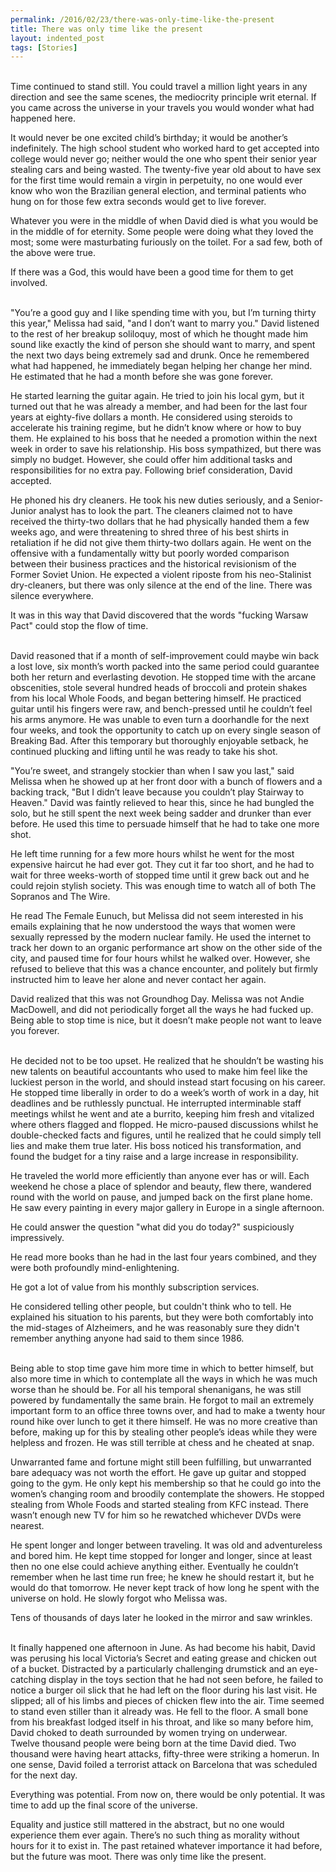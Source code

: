 ```yaml
---
permalink: /2016/02/23/there-was-only-time-like-the-present
title: There was only time like the present
layout: indented_post
tags: [Stories]
---
```

<br/>
Time continued to stand still. You could travel a million light years in any direction and see the same scenes, the mediocrity principle writ eternal. If you came across the universe in your travels you would wonder what had happened here.

It would never be one excited child’s birthday; it would be another’s indefinitely. The high school student who worked hard to get accepted into college would never go; neither would the one who spent their senior year stealing cars and being wasted. The twenty-five year old about to have sex for the first time would remain a virgin in perpetuity, no one would ever know who won the Brazilian general election, and terminal patients who hung on for those few extra seconds would get to live forever.

Whatever you were in the middle of when David died is what you would be in the middle of for eternity. Some people were doing what they loved the most; some were masturbating furiously on the toilet. For a sad few, both of the above were true.

If there was a God, this would have been a good time for them to get involved.

<br/>
"You’re a good guy and I like spending time with you, but I’m turning thirty this year," Melissa had said, "and I don’t want to marry you." David listened to the rest of her breakup soliloquy, most of which he thought made him sound like exactly the kind of person she should want to marry, and spent the next two days being extremely sad and drunk. Once he remembered what had happened, he immediately began helping her change her mind. He estimated that he had a month before she was gone forever.

He started learning the guitar again. He tried to join his local gym, but it turned out that he was already a member, and had been for the last four years at eighty-five dollars a month. He considered using steroids to accelerate his training regime, but he didn’t know where or how to buy them. He explained to his boss that he needed a promotion within the next week in order to save his relationship. His boss sympathized, but there was simply no budget. However, she could offer him additional tasks and responsibilities for no extra pay. Following brief consideration, David accepted.

He phoned his dry cleaners. He took his new duties seriously, and a Senior-Junior analyst has to look the part. The cleaners claimed not to have received the thirty-two dollars that he had physically handed them a few weeks ago, and were threatening to shred three of his best shirts in retaliation if he did not give them thirty-two dollars again. He went on the offensive with a fundamentally witty but poorly worded comparison between their business practices and the historical revisionism of the Former Soviet Union. He expected a violent riposte from his neo-Stalinist dry-cleaners, but there was only silence at the end of the line. There was silence everywhere.

It was in this way that David discovered that the words "fucking Warsaw Pact" could stop the flow of time.

<br/>
David reasoned that if a month of self-improvement could maybe win back a lost love, six month’s worth packed into the same period could guarantee both her return and everlasting devotion. He stopped time with the arcane obscenities, stole several hundred heads of broccoli and protein shakes from his local Whole Foods, and began bettering himself. He practiced guitar until his fingers were raw, and bench-pressed until he couldn’t feel his arms anymore. He was unable to even turn a doorhandle for the next four weeks, and took the opportunity to catch up on every single season of Breaking Bad. After this temporary but thoroughly enjoyable setback, he continued plucking and lifting until he was ready to take his shot.

"You’re sweet, and strangely stockier than when I saw you last," said Melissa when he showed up at her front door with a bunch of flowers and a backing track, "But I didn’t leave because you couldn’t play Stairway to Heaven." David was faintly relieved to hear this, since he had bungled the solo, but he still spent the next week being sadder and drunker than ever before. He used this time to persuade himself that he had to take one more shot.

He left time running for a few more hours whilst he went for the most expensive haircut he had ever got. They cut it far too short, and he had to wait for three weeks-worth of stopped time until it grew back out and he could rejoin stylish society. This was enough time to watch all of both The Sopranos and The Wire.

He read The Female Eunuch, but Melissa did not seem interested in his emails explaining that he now understood the ways that women were sexually repressed by the modern nuclear family. He used the internet to track her down to an organic performance art show on the other side of the city, and paused time for four hours whilst he walked over. However, she refused to believe that this was a chance encounter, and politely but firmly instructed him to leave her alone and never contact her again.

David realized that this was not Groundhog Day. Melissa was not Andie MacDowell, and did not periodically forget all the ways he had fucked up. Being able to stop time is nice, but it doesn’t make people not want to leave you forever.

<br/>
He decided not to be too upset. He realized that he shouldn’t be wasting his new talents on beautiful accountants who used to make him feel like the luckiest person in the world, and should instead start focusing on his career. He stopped time liberally in order to do a week’s worth of work in a day, hit deadlines and be ruthlessly punctual. He interrupted interminable staff meetings whilst he went and ate a burrito, keeping him fresh and vitalized where others flagged and flopped. He micro-paused discussions whilst he double-checked facts and figures, until he realized that he could simply tell lies and make them true later. His boss noticed his transformation, and found the budget for a tiny raise and a large increase in responsibility.

He traveled the world more efficiently than anyone ever has or will. Each weekend he chose a place of splendor and beauty, flew there, wandered round with the world on pause, and jumped back on the first plane home. He saw every painting in every major gallery in Europe in a single afternoon.

He could answer the question "what did you do today?" suspiciously impressively.

He read more books than he had in the last four years combined, and they were both profoundly mind-enlightening.

He got a lot of value from his monthly subscription services.

He considered telling other people, but couldn't think who to tell. He explained his situation to his parents, but they were both comfortably into the mid-stages of Alzheimers, and he was reasonably sure they didn't remember anything anyone had said to them since 1986.

<br/>
Being able to stop time gave him more time in which to better himself, but also more time in which to contemplate all the ways in which he was much worse than he should be. For all his temporal shenanigans, he was still powered by fundamentally the same brain. He forgot to mail an extremely important form to an office three towns over, and had to make a twenty hour round hike over lunch to get it there himself. He was no more creative than before, making up for this by stealing other people’s ideas while they were helpless and frozen. He was still terrible at chess and he cheated at snap.

Unwarranted fame and fortune might still been fulfilling, but unwarranted bare adequacy was not worth the effort. He gave up guitar and stopped going to the gym. He only kept his membership so that he could go into the women’s changing room and broodily contemplate the showers. He stopped stealing from Whole Foods and started stealing from KFC instead. There wasn’t enough new TV for him so he rewatched whichever DVDs were nearest.

He spent longer and longer between traveling. It was old and adventureless and bored him. He kept time stopped for longer and longer, since at least then no one else could achieve anything either. Eventually he couldn’t remember when he last time run free; he knew he should restart it, but he would do that tomorrow. He never kept track of how long he spent with the universe on hold. He slowly forgot who Melissa was.

Tens of thousands of days later he looked in the mirror and saw wrinkles.

<br/>
It finally happened one afternoon in June. As had become his habit, David was perusing his local Victoria’s Secret and eating grease and chicken out of a bucket. Distracted by a particularly challenging drumstick and an eye-catching display in the toys section that he had not seen before, he failed to notice a burger oil slick that he had left on the floor during his last visit. He slipped; all of his limbs and pieces of chicken flew into the air. Time seemed to stand even stiller than it already was. He fell to the floor. A small bone from his breakfast lodged itself in his throat, and like so many before him, David choked to death surrounded by women trying on underwear.

<br/>
Twelve thousand people were being born at the time David died. Two thousand were having heart attacks, fifty-three were striking a homerun. In one sense, David foiled a terrorist attack on Barcelona that was scheduled for the next day.

Everything was potential. From now on, there would be only potential. It was time to add up the final score of the universe.

Equality and justice still mattered in the abstract, but no one would experience them ever again. There’s no such thing as morality without hours for it to exist in. The past retained whatever importance it had before, but the future was moot. There was only time like the present.
